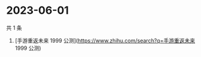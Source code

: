# 2023-06-01

共 1 条

<!-- BEGIN -->
<!-- 最后更新时间 Thu Jun 01 2023 09:05:15 GMT+0800 (China Standard Time) -->

1. [手游重返未来 1999 公测](https://www.zhihu.com/search?q=手游重返未来 1999
   公测)

<!-- END -->
